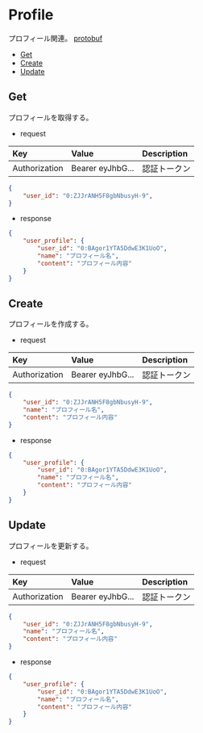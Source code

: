 # Profile
プロフィール関連。
[protobuf](https://github.com/game-core/gocrafter/tree/main/docs/proto/api/game/profile)  

- [Get](https://github.com/game-core/gocrafter/blob/main/docs/md/function/api/profile.md#Get)
- [Create](https://github.com/game-core/gocrafter/blob/main/docs/md/function/api/profile.md#Create)
- [Update](https://github.com/game-core/gocrafter/blob/main/docs/md/function/api/profile.md#Update)

## Get
プロフィールを取得する。
- request

| Key | Value | Description |
| :--- | :--- | :--- |
| Authorization | Bearer eyJhbG... | 認証トークン |
```json
{
    "user_id": "0:ZJJrANH5F8gbNbusyH-9",
}
```
- response
```json
{
    "user_profile": {
        "user_id": "0:BAgor1YTA5DdwE3K1UoO",
        "name": "プロフィール名",
        "content": "プロフィール内容"
    }
}
```

## Create
プロフィールを作成する。
- request

| Key | Value | Description |
| :--- | :--- | :--- |
| Authorization | Bearer eyJhbG... | 認証トークン |
```json
{
    "user_id": "0:ZJJrANH5F8gbNbusyH-9",
    "name": "プロフィール名",
    "content": "プロフィール内容"
}
```
- response
```json
{
    "user_profile": {
        "user_id": "0:BAgor1YTA5DdwE3K1UoO",
        "name": "プロフィール名",
        "content": "プロフィール内容"
    }
}
```

## Update
プロフィールを更新する。
- request

| Key | Value | Description |
| :--- | :--- | :--- |
| Authorization | Bearer eyJhbG... | 認証トークン |
```json
{
    "user_id": "0:ZJJrANH5F8gbNbusyH-9",
    "name": "プロフィール名",
    "content": "プロフィール内容"
}
```
- response
```json
{
    "user_profile": {
        "user_id": "0:BAgor1YTA5DdwE3K1UoO",
        "name": "プロフィール名",
        "content": "プロフィール内容"
    }
}
```
